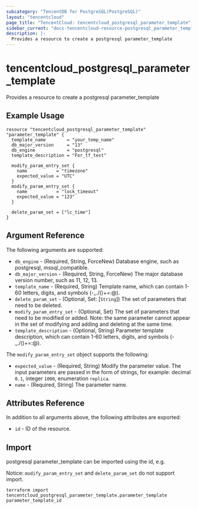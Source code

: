 ```yaml
---
subcategory: "TencentDB for PostgreSQL(PostgreSQL)"
layout: "tencentcloud"
page_title: "TencentCloud: tencentcloud_postgresql_parameter_template"
sidebar_current: "docs-tencentcloud-resource-postgresql_parameter_template"
description: |-
  Provides a resource to create a postgresql parameter_template
---
```


# tencentcloud_postgresql_parameter_template

Provides a resource to create a postgresql parameter_template

## Example Usage

```hcl
resource "tencentcloud_postgresql_parameter_template" "parameter_template" {
  template_name        = "your_temp_name"
  db_major_version     = "13"
  db_engine            = "postgresql"
  template_description = "For_tf_test"

  modify_param_entry_set {
    name           = "timezone"
    expected_value = "UTC"
  }
  modify_param_entry_set {
    name           = "lock_timeout"
    expected_value = "123"
  }

  delete_param_set = ["lc_time"]
}
```

## Argument Reference

The following arguments are supported:

* `db_engine` - (Required, String, ForceNew) Database engine, such as postgresql, mssql_compatible.
* `db_major_version` - (Required, String, ForceNew) The major database version number, such as 11, 12, 13.
* `template_name` - (Required, String) Template name, which can contain 1-60 letters, digits, and symbols (-_./()+=:@).
* `delete_param_set` - (Optional, Set: [`String`]) The set of parameters that need to be deleted.
* `modify_param_entry_set` - (Optional, Set) The set of parameters that need to be modified or added. Note: the same parameter cannot appear in the set of modifying and adding and deleting at the same time.
* `template_description` - (Optional, String) Parameter template description, which can contain 1-60 letters, digits, and symbols (-_./()+=:@).

The `modify_param_entry_set` object supports the following:

* `expected_value` - (Required, String) Modify the parameter value. The input parameters are passed in the form of strings, for example: decimal `0.1`, integer `1000`, enumeration `replica`.
* `name` - (Required, String) The parameter name.

## Attributes Reference

In addition to all arguments above, the following attributes are exported:

* `id` - ID of the resource.




## Import

postgresql parameter_template can be imported using the id, e.g.

Notice: `modify_param_entry_set` and `delete_param_set` do not support import.

```
terraform import tencentcloud_postgresql_parameter_template.parameter_template parameter_template_id
```

